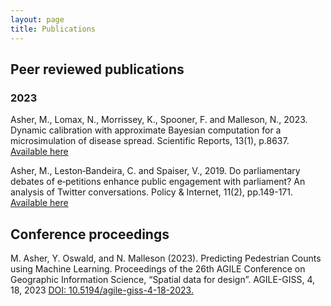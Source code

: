 ```yaml
---
layout: page
title: Publications
---
```

## Peer reviewed publications
### 2023
Asher, M., Lomax, N., Morrissey, K., Spooner, F. and Malleson, N., 2023. Dynamic calibration with approximate Bayesian computation for a microsimulation of disease spread. Scientific Reports, 13(1), p.8637.  [Available here](https://www.nature.com/articles/s41598-023-35580-z)

Asher, M., Leston‐Bandeira, C. and Spaiser, V., 2019. Do parliamentary debates of e‐petitions enhance public engagement with parliament? An analysis of Twitter conversations. Policy & Internet, 11(2), pp.149-171. [Available here](https://eprints.whiterose.ac.uk/137839/9/PaperFinalWithFigures.pdf)

## Conference proceedings
M. Asher, Y. Oswald, and N. Malleson (2023). Predicting Pedestrian Counts using Machine Learning. Proceedings of the 26th AGILE Conference on Geographic Information Science, “Spatial data for design”. AGILE-GISS, 4, 18, 2023 [DOI: 10.5194/agile-giss-4-18-2023.](https://agile-giss.copernicus.org/articles/4/18/2023/)
